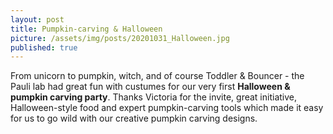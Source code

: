 ```yaml
---
layout: post
title: Pumpkin-carving & Halloween
picture: /assets/img/posts/20201031_Halloween.jpg
published: true
---
```

From unicorn to pumpkin, witch, and of course Toddler & Bouncer - the Pauli lab had great fun with custumes for our very first **Halloween & pumpkin carving party**. Thanks Victoria for the invite, great initiative, Halloween-style food and expert pumpkin-carving tools which made it easy for us to go wild with our creative pumpkin carving designs.
